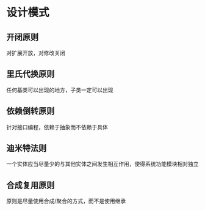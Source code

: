 
# 设计模式

## 开闭原则

对扩展开放，对修改关闭

## 里氏代换原则

任何基类可以出现的地方，子类一定可以出现

## 依赖倒转原则

针对接口编程，依赖于抽象而不依赖于具体

## 迪米特法则

一个实体应当尽量少的与其他实体之间发生相互作用，使得系统功能模块相对独立

## 合成复用原则

原则是尽量使用合成/聚合的方式，而不是使用继承


